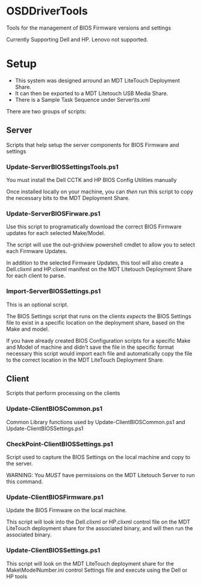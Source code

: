 # OSDDriverTools
Tools for the management of BIOS Firmware versions and settings

Currently Supporting Dell and HP. Lenovo not supported. 

# Setup

* This system was designed arround an MDT LiteTouch Deployment Share. 
* It can then be exported to a MDT Litetouch USB Media Share.
* There is a Sample Task Sequence under Server\ts.xml

There are two groups of scripts:

## Server

Scripts that help setup the server components for BIOS Firmware and settings

### Update-ServerBIOSSettingsTools.ps1 

You must install the Dell CCTK and HP BIOS Config Utilities manually

Once installed locally on your machine, you can *then* run this script to copy the necessary bits to the MDT Deployment Share. 

### Update-ServerBIOSFirware.ps1

Use this script to programatically download the correct BIOS Firmware updates for each selected Make/Model.

The script will use the out-gridview powershell cmdlet to allow you to select each Firmware Updates.

In addition to the selected Firmware Updates, this tool will also create a Dell.clixml and HP.clixml manifest on the MDT Litetouch Deployment Share for each client to parse. 

### Import-ServerBIOSSettings.ps1

This is an optional script. 

The BIOS Settings script that runs on the clients *expects* the BIOS Settings file to exist in a specific location on the deployment share, based on the Make and model. 

If you have already created BIOS Configuration scripts for a specific Make and Model of machine and didn't save the file in the specific format necessary this script would import each file and automatically copy the file to the correct location in the MDT LiteTouch Deployment Share.

## Client

Scripts that perform processing on the clients

### Update-ClientBIOSCommon.ps1

Common Library functions used by Update-ClientBIOSCommon.ps1 and Update-ClientBIOSSettings.ps1

### CheckPoint-ClientBIOSSettings.ps1

Script used to capture the BIOS Settings on the local machine and copy to the server.

WARNING: You *MUST* have permissions on the MDT Litetouch Server to run this command.

### Update-ClientBIOSFirmware.ps1

Update the BIOS Firmware on the local machine. 

This script will look into the Dell.clixml or HP.clixml control file on the MDT LiteTouch deployment share for the associated binary, and will then run the associated binary.

### Update-ClientBIOSSettings.ps1

This script will look on the MDT LiteTouch deployment share for the Make\ModelNumber.ini control Settings file and execute using the Dell or HP tools
